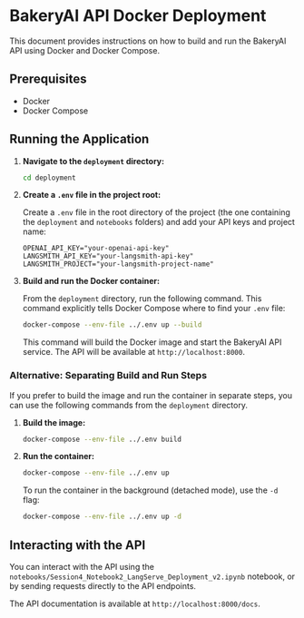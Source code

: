 # BakeryAI API Docker Deployment

This document provides instructions on how to build and run the BakeryAI API using Docker and Docker Compose.

## Prerequisites

- Docker
- Docker Compose

## Running the Application

1.  **Navigate to the `deployment` directory:**

    ```bash
    cd deployment
    ```

2.  **Create a `.env` file in the project root:**

    Create a `.env` file in the root directory of the project (the one containing the `deployment` and `notebooks` folders) and add your API keys and project name:

    ```
    OPENAI_API_KEY="your-openai-api-key"
    LANGSMITH_API_KEY="your-langsmith-api-key"
    LANGSMITH_PROJECT="your-langsmith-project-name"
    ```

3.  **Build and run the Docker container:**

    From the `deployment` directory, run the following command. This command explicitly tells Docker Compose where to find your `.env` file:

    ```bash
    docker-compose --env-file ../.env up --build
    ```

    This command will build the Docker image and start the BakeryAI API service. The API will be available at `http://localhost:8000`.

### Alternative: Separating Build and Run Steps

If you prefer to build the image and run the container in separate steps, you can use the following commands from the `deployment` directory.

1.  **Build the image:**
    ```bash
    docker-compose --env-file ../.env build
    ```

2.  **Run the container:**
    ```bash
    docker-compose --env-file ../.env up
    ```

    To run the container in the background (detached mode), use the `-d` flag:
    ```bash
    docker-compose --env-file ../.env up -d
    ```

## Interacting with the API

You can interact with the API using the `notebooks/Session4_Notebook2_LangServe_Deployment_v2.ipynb` notebook, or by sending requests directly to the API endpoints.

The API documentation is available at `http://localhost:8000/docs`.
